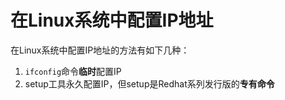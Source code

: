 # 在Linux系统中配置IP地址

在Linux系统中配置IP地址的方法有如下几种：

1. ```ifconfig```命令**临时**配置IP
2. setup工具永久配置IP，但setup是Redhat系列发行版的**专有命令**